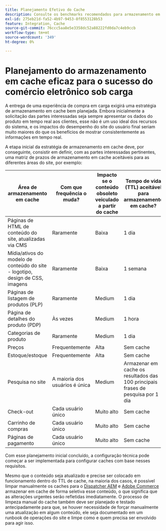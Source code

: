 ```yaml
---
title: Planejamento Efetivo do Cache
description: Consulte os benchmarks recomendados para armazenamento em cache para garantir o sucesso do site sob carga.
exl-id: 275eb21d-fa52-4b97-9453-8f8553128b53
feature: Integration, Cache
source-git-commit: 76ccc5aa8e5e3358dc52a88222fd0da7c4eb9ccb
workflow-type: tm+mt
source-wordcount: '349'
ht-degree: 0%

---
```


# Planejamento do armazenamento em cache eficaz para o sucesso do comércio eletrônico sob carga

A entrega de uma experiência de compra em carga exigirá uma estratégia de armazenamento em cache bem planejada. Embora inicialmente a solicitação das partes interessadas seja sempre apresentar os dados do produto em tempo real aos clientes, esse não é um uso ideal dos recursos do sistema, e os impactos do desempenho do site do usuário final seriam muito maiores do que os benefícios de mostrar consistentemente as informações em tempo real.

A etapa inicial da estratégia de armazenamento em cache deve, por conseguinte, consistir em definir, com as partes interessadas pertinentes, uma matriz de prazos de armazenamento em cache aceitáveis para as diferentes áreas do site, por exemplo:

| Área de armazenamento em cache | Com que frequência o muda? | Impacto se o conteúdo obsoleto veiculado a partir do cache | Tempo de vida (TTL) aceitável para armazenamento em cache? |
|---------------------------------------------------------------|--------------------|-------------------------------------------|-----------------------------------------------------|
| Páginas de HTML de conteúdo do site, atualizadas via CMS | Raramente | Baixa | 1 dia |
| Mídia/ativos do modelo de conteúdo do site - logotipo, design de CSS, imagens | Raramente | Baixa | 1 semana |
| Páginas de listagem de produtos (PLP) | Raramente | Medium | 1 dia |
| Página de detalhes do produto (PDP) | Às vezes | Medium | 1 hora |
| Categorias de produto | Raramente | Medium | 1 dia |
| Preços | Frequentemente | Alta | Sem cache |
| Estoque/estoque | Frequentemente | Alta | Sem cache |
| Pesquisa no site | A maioria dos usuários é única | Medium | Armazenar em cache os resultados das 100 principais frases de pesquisa por 1 dia |
| Check-out | Cada usuário único | Muito alto | Sem cache |
| Carrinho de compras | Cada usuário único | Muito alto | Sem cache |
| Páginas de pagamento | Cada usuário único | Muito alto | Sem cache |

Com esse planejamento inicial concluído, a configuração técnica pode começar a ser implementada para configurar caches com base nesses requisitos.

Mesmo que o conteúdo seja atualizado e precise ser colocado em funcionamento dentro do TTL de cache, na maioria dos casos, é possível limpar manualmente os caches para o [Dispatcher AEM](https://experienceleague.adobe.com/docs/experience-manager-dispatcher/using/configuring/page-invalidate.html?lang=en) e [Adobe Commerce](../configuration//cli/manage-cache.md#clean-and-flush-cache-types) armazenar em cache de forma seletiva esse conteúdo, o que significa que as alterações urgentes serão refletidas imediatamente. O processo de limpeza manual do cache também deve ser planejado e testado antecipadamente para que, se houver necessidade de forçar manualmente uma atualização em algum conteúdo, ele seja documentado em um runbook de operações do site e limpe como e quem precisa ser envolvido para agir isso.
